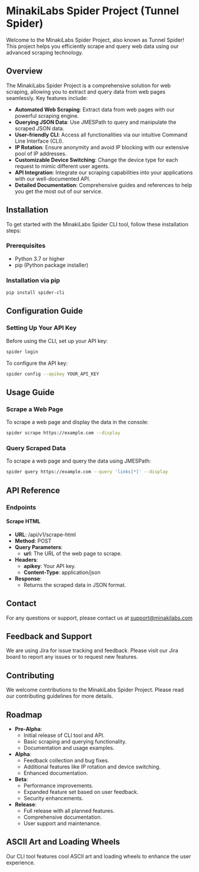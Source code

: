 
# MinakiLabs Spider Project (Tunnel Spider)

Welcome to the MinakiLabs Spider Project, also known as Tunnel Spider! This project helps you efficiently scrape and query web data using our advanced scraping technology.

## Overview

The MinakiLabs Spider Project is a comprehensive solution for web scraping, allowing you to extract and query data from web pages seamlessly. Key features include:

- **Automated Web Scraping**: Extract data from web pages with our powerful scraping engine.
- **Querying JSON Data**: Use JMESPath to query and manipulate the scraped JSON data.
- **User-friendly CLI**: Access all functionalities via our intuitive Command Line Interface (CLI).
- **IP Rotation**: Ensure anonymity and avoid IP blocking with our extensive pool of IP addresses.
- **Customizable Device Switching**: Change the device type for each request to mimic different user agents.
- **API Integration**: Integrate our scraping capabilities into your applications with our well-documented API.
- **Detailed Documentation**: Comprehensive guides and references to help you get the most out of our service.

## Installation

To get started with the MinakiLabs Spider CLI tool, follow these installation steps:

### Prerequisites

- Python 3.7 or higher
- pip (Python package installer)

### Installation via pip

```bash
pip install spider-cli
```

## Configuration Guide

### Setting Up Your API Key

Before using the CLI, set up your API key:

```bash
spider login
```

To configure the API key:

```bash
spider config --apikey YOUR_API_KEY
```

## Usage Guide

### Scrape a Web Page

To scrape a web page and display the data in the console:

```bash
spider scrape https://example.com --display
```

### Query Scraped Data

To scrape a web page and query the data using JMESPath:

```bash
spider query https://example.com --query 'links[*]' --display
```

## API Reference

### Endpoints

#### Scrape HTML

- **URL**: /api/v1/scrape-html
- **Method**: POST
- **Query Parameters**:
  - **url**: The URL of the web page to scrape.
- **Headers**:
  - **apikey**: Your API key.
  - **Content-Type**: application/json
- **Response**:
  - Returns the scraped data in JSON format.

## Contact

For any questions or support, please contact us at support@minakilabs.com

## Feedback and Support

We are using Jira for issue tracking and feedback. Please visit our Jira board to report any issues or to request new features.

## Contributing

We welcome contributions to the MinakiLabs Spider Project. Please read our contributing guidelines for more details.

## Roadmap

- **Pre-Alpha**:
  - Initial release of CLI tool and API.
  - Basic scraping and querying functionality.
  - Documentation and usage examples.
- **Alpha**:
  - Feedback collection and bug fixes.
  - Additional features like IP rotation and device switching.
  - Enhanced documentation.
- **Beta**:
  - Performance improvements.
  - Expanded feature set based on user feedback.
  - Security enhancements.
- **Release**:
  - Full release with all planned features.
  - Comprehensive documentation.
  - User support and maintenance.

## ASCII Art and Loading Wheels

Our CLI tool features cool ASCII art and loading wheels to enhance the user experience.
